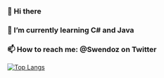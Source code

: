 ### 👋 Hi there 
### 🌱 I’m currently learning C# and Java
### 📫 How to reach me: @Swendoz on Twitter

[![Top Langs](https://github-readme-stats.vercel.app/api/top-langs/?username=Swendoz&layout=compact)](https://github.com/anuraghazra/github-readme-stats)


<!--
**Swendoo/Swendoo** is a ✨ _special_ ✨ repository because its `README.md` (this file) appears on your GitHub profile.
r
![Swendoz's GitHub stats](https://github-readme-stats.vercel.app/api?username=Swendoz&show_icons=true&theme=radical)
Here are some ideas to get you started:
- 🔭 I’m currently working on ...
- 🌱 I’m currently learning ...
- 👯 I’m looking to collaborate on ...
- 🤔 I’m looking for help with ...
- 💬 Ask me about ...
- 📫 How to reach me: ...
- 😄 Pronouns: ...
- ⚡ Fun fact: ...
-->

